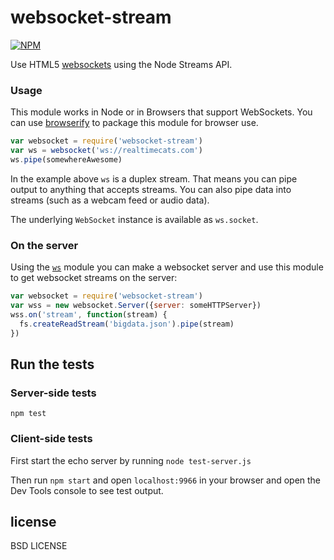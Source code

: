 # websocket-stream

[![NPM](https://nodei.co/npm/websocket-stream.png?global=true)](https://nodei.co/npm/websocket-stream/)

Use HTML5 [websockets](https://developer.mozilla.org/en-US/docs/WebSockets) using the Node Streams API.

### Usage

This module works in Node or in Browsers that support WebSockets. You can use [browserify](http://github.com/substack/node-browserify) to package this module for browser use.

```javascript
var websocket = require('websocket-stream')
var ws = websocket('ws://realtimecats.com')
ws.pipe(somewhereAwesome)
```

In the example above `ws` is a duplex stream. That means you can pipe output to anything that accepts streams. You can also pipe data into streams (such as a webcam feed or audio data).

The underlying `WebSocket` instance is available as `ws.socket`.

### On the server

Using the [`ws`](http://npmjs.org/ws) module you can make a websocket server and use this module to get websocket streams on the server:

```javascript
var websocket = require('websocket-stream')
var wss = new websocket.Server({server: someHTTPServer})
wss.on('stream', function(stream) {
  fs.createReadStream('bigdata.json').pipe(stream)
})
```

## Run the tests

### Server-side tests

```
npm test
```

### Client-side tests

First start the echo server by running `node test-server.js`

Then run `npm start` and open `localhost:9966` in your browser and open the Dev Tools console to see test output.

## license

BSD LICENSE
